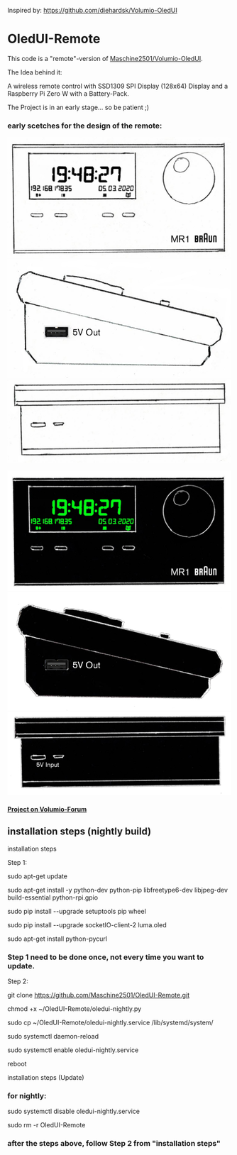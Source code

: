 Inspired by: https://github.com/diehardsk/Volumio-OledUI

# OledUI-Remote

This code is a "remote"-version of [Maschine2501/Volumio-OledUI](https://github.com/Maschine2501/Volumio-OledUI).

The Idea behind it:

A wireless remote control with SSD1309 SPI Display (128x64) Display and a Raspberry Pi Zero W with a Battery-Pack.

The Project is in an early stage... so be patient ;)

### early scetches for the design of the remote:

![](https://github.com/Maschine2501/OledUI-Remote/blob/master/wiki/MR1%20Top.jpg)
![](https://github.com/Maschine2501/OledUI-Remote/blob/master/wiki/MR1%20Side.jpg)
![](https://github.com/Maschine2501/OledUI-Remote/blob/master/wiki/MR1%20Front.jpg)

![](https://github.com/Maschine2501/OledUI-Remote/blob/master/wiki/MR1%20Top%20C.jpg)
![](https://github.com/Maschine2501/OledUI-Remote/blob/master/wiki/MR1%20Side%20c.jpg)
![](https://github.com/Maschine2501/OledUI-Remote/blob/master/wiki/MR1%20Front%20c.jpg)

#### [Project on Volumio-Forum](https://forum.volumio.org/256x64-oled-ssd1322-spi-buttons-rotary-interface-t14098.html#p72945)



## installation steps (nightly build)


installation steps

Step 1:

sudo apt-get update
 
sudo apt-get install -y python-dev python-pip libfreetype6-dev libjpeg-dev build-essential python-rpi.gpio
 
sudo pip install --upgrade setuptools pip wheel
 
sudo pip install --upgrade socketIO-client-2 luma.oled

sudo apt-get install python-pycurl
 
### Step 1 need to be done once, not every time you want to update.

Step 2:

git clone https://github.com/Maschine2501/OledUI-Remote.git
 
chmod +x ~/OledUI-Remote/oledui-nightly.py
 
sudo cp ~/OledUI-Remote/oledui-nightly.service /lib/systemd/system/
 
sudo systemctl daemon-reload
 
sudo systemctl enable oledui-nightly.service

reboot

installation steps (Update)

### for nightly:

sudo systemctl disable oledui-nightly.service

sudo rm -r OledUI-Remote

### after the steps above, follow Step 2 from "installation steps"


